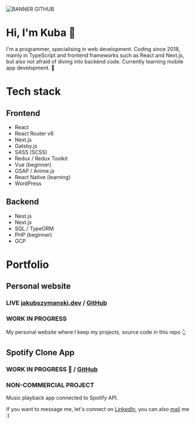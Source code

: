 
![BANNER GITHUB](https://github.com/szymanskijakub/szymanskijakub/assets/55634397/d3923a3f-7613-4d6c-889b-ec3f9a1c9912)

# Hi, I'm Kuba 👋

I'm a programmer, specialising in web development. Coding since 2018, mainly in TypeScript and frontend frameworks such as React and Next.js, but also not afraid of diving into backend code. Currently learning mobile app development. 📱


# Tech stack
## Frontend
- React
- React Router v6
- Next.js
- Gatsby.js
- SASS (SCSS)
- Redux / Redux Toolkit
- Vue (beginner)
- GSAP / Anime.js
- React Native (learning)
- WordPress
## Backend
- Nest.js
- Next.js
- SQL / TypeORM
- PHP (beginner)
- GCP

# Portfolio
## Personal website
### LIVE [jakubszymanski.dev](https://jakubszymanski.dev) / [GitHub](https://github.com/szymanskijakub/pawfinder-nest)
### WORK IN PROGRESS
My personal website where I keep my projects, source code in this repo 👆

## Spotify Clone App
### WORK IN PROGRESS 🤫 / [GitHub](https://github.com/szymanskijakub/spotify-clone-app)
### NON-COMMERCIAL PROJECT
Music playback app connected to Spotify API.


If you want to message me, let's connect on [LinkedIn](https://www.linkedin.com/in/jakub-szyma%C5%84ski04), you can also [mail](mailto:yaaqov147@gmail.com) me :) 

  
